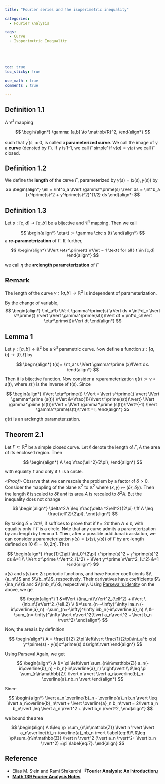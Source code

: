 ```yaml
---
title: "Fourier series and the isoperimetric inequality"

categories:
  - Fourier Analysis

tags:
  - Curve
  - Isoperimetric Inequality





toc: true
toc_sticky: true

use_math : true
comments : true

---
```


## Definition 1.1
A $\mathscr{C}^1$ mapping 

$$
\begin{align*}
\gamma: [a,b] \to \mathbb{R}^2,
\end{align*}
$$

such that $\gamma^\prime(s)\neq 0$, is called a **parameterized curve**. We call the image of $\gamma$ a **curve** (denoted by $\Gamma$). If $\gamma$ is 1-1, we call $\Gamma$ simple' if $\gamma(a) = \gamma(b)$ we call $\Gamma$ closed.




## Definition 1.2 
We define the **length** of the curve $\Gamma$, parameterized by $\gamma(s)= (x(s), y(s))$ by

$$
\begin{align*}
\ell = \int^b_a \lVert \gamma^\prime(s) \rVert ds = \int^b_a (x^\prime(s)^2 + y^\prime(s)^2)^{1/2} ds
\end{align*}
$$



## Definition 1.3
Let $s: [c,d] \to [a,b]$ be a bijective and $\mathscr{C}^1$ mapping. Then we call 


$$
\begin{align*}
\eta(t) := \gamma \circ s (t)
\end{align*}
$$
a **re-parameterization** of $\Gamma$. If, further, 

$$
\begin{align*}
\lVert \eta^\prime(t) \rVert = 1 \text{ for all } t \in [c,d]
\end{align*}
$$

we call $\eta$ the **arclength parameterization** of $\Gamma$.


## Remark
The length of the curve $\gamma: [a,b]\to \mathbb{R}^2$ is independent of parameterization.

By the change of variable, 
$$
\begin{align*}
\int_a^b \lVert \gamma^\prime(s) \rVert ds = \int^d_c \lvert s^\prime(t) \rvert \rVert  \gamma^\prime(s(t))\lVert  dt =
\int^d_c\lVert \eta^\prime(t)\rVert dt
\end{align*}
$$


## Lemma 1
Let $\gamma: [a,b] \to \mathbb{R}^2$ be a $\mathscr{C}^1$ parametric curve. Now define a function $s: [a,b] \to [0,\ell]$ by 

$$
\begin{align*}
t(s)= \int_a^s \lVert \gamma^\prime (x)\lVert dx.
\end{align*}
$$

Then it is bijective function. Now consider a reparameterization $\eta(t) := \gamma \circ s (t)$, where $s(t)$ is the inverse of $t(s)$. Since 

$$
\begin{align*}
\lVert \eta^\prime(t) \rVert = \lvert s^\prime(t) \rvert \lVert \gamma^\prime (s(t)) \rVert &=\frac{1}{\lvert t^\prime(s(t))\rvert} \lVert \gamma^\prime (s(t))\rVert = \lVert \gamma^\prime (s(t))\rVert^{-1} \lVert \gamma^\prime(s(t))\rVert =1,
\end{align*}
$$

$\eta(t)$ is an arclength parameterization.

$$\tag*{$\square$}$$
## Theorem 2.1
Let $\Gamma \subset \mathbb{R}^2$ be a simple closed curve. Let $\ell$ denote the length of $\Gamma, A$ the area of its enclosed region. Then


$$
\begin{align*}
A \leq \frac{\ell^2}{2\pi},
\end{align*}
$$

with equality if and only if $\Gamma$ is a circle. 

<*Proof*>
Observe that we can rescale the problem by a factor of $\delta>0$. Consider the mappling of the plane $\mathbb{R}^2$ to $\mathbb{R}^2$ where $(x,y)\mapsto (\delta x, \delta y).$ Then the length $\ell$ is scaled to $\delta \ell$ and its area $A$ is rescaled to $\delta^2 A$. But the inequality does not change

$$
\begin{align*}
\delta^2 A \leq \frac{\delta ^2\ell^2}{2\pi} \iff A \leq \frac{\ell^2}{2\pi}.
\end{align*}
$$

By taking $\delta = 2\pi / \ell$, if suffices to prove that if $\ell=2\pi$ then $A \leq \pi$, with equality only if $\Gamma$ is a circle. Note that any curve admits a parameterization by arc	length by Lemma 1. Then, after a possible additional translation,  we can consider a parameterization $\gamma(s)=(x(s), y(s))$ of $\Gamma$ by arc-length defined on $[0,\ell]=[0,2\pi]$. Then 

$$
\begin{align*}
\frac{1}{2\pi} \int_0^{2\pi} x^\prime(s)^2 + y^\prime(s)^2 ds &=1 \\
\lVert x^\prime \rVert^2_{L^2}  + \lVert y^\prime \rVert^2_{L^2} &=1
\end{align*}
$$

$x(s)$ and $y(s)$ are $2\pi$ periodic  functions, and have Fourier coefficients $\\{a_n\\}$ and $\\{b_n\\}$, respectively. Their derivatives have coefficients $\\{ina_n\\}$ and $\\{inb_n\\}$, respectively. Using [Parseval's identity](https://seanie12.github.io/blog/fourier%20analysis/L2-recovery/#corollary-12-parsevals-identity) on the above, we get 

$$
\begin{align*}
1 &=\lVert \{ina_n\}\rVert^2_{\ell^2} + \lVert \{inb_n\}\rVert^2_{\ell_2} \\
&=\sum_{n=-\infty}^\infty  ina_n (-in\overline{a}_n) +\sum_{n=-\infty}^\infty inb_n(-in\overline{b}_n) \\ &= \sum_{n=-\infty}^\infty \lvert n\rvert^2(\lvert a_n\rvert^2 + \lvert b_n \rvert^2) 
\end{align*}
$$ 


Now, the area is by definition

$$
\begin{align*}
A = \frac{1}{2} 2\pi \left\lvert \frac{1}{2\pi}\int_a^b x(s) y^\prime(s) - y(s)x^\prime(s) ds\right\rvert
\end{align*}
$$

Using Parseval Again,  we get

$$
\begin{align*}
A &= \pi \left\lvert \sum_{n\in\mathbb{Z}} a_n(-in\overline{b}_n) - b_n(-in\overline{a}_n) \right\rvert \\
&\leq \pi \sum_{n\in\mathbb{Z}} \lvert n \rvert \lvert a_n\overline{b}_n-\overline{a}_nb_n \rvert 
\end{align*}
$$

Since 

$$
\begin{align*}
\lvert a_n \overline{b}_n - \overline{a}_n b_n \rvert  \leq \lvert a_n\overline{b}_n\rvert + \lvert \overline{a}_n b_n\rvert = 2\lvert a_n b_n\rvert \leq \lvert a_n \rvert^2 + \lvert b_n \rvert^2,
\end{align*}
$$

we bound the area 

$$
\begin{align}
A &\leq \pi \sum_{n\in\mathbb{Z}} \lvert n \rvert \lvert a_n\overline{b}_n-\overline{a}_nb_n \rvert  \label{eq:6}\\
&\leq \pi\sum_{n\in\mathbb{Z}} \lvert n \rvert^2 (\lvert a_n \rvert^2+ \lvert b_n \rvert^2) =\pi \label{eq:7}.
\end{align}
$$


$$\tag*{$\square$}$$
## Reference
- Elias M. Stein and  Rami Shakarchi **『**Fourier Analysis: An Introduction**』**
- **[Math 139 Fourier Analysis Notes](https://drive.google.com/file/d/1f1pp1QkF0BqqLELBrKyk69X0ofd3SjdR/view?usp=sharing)**

